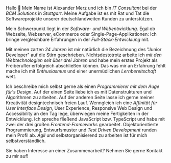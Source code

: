 Hallo 👋 Mein Name ist Alexander Merz und ich bin <em>IT Consultant</em> bei der <em>BCM Solutions</em> in <em>Stuttgart</em>. Meine Aufgabe ist es mit Rat und Tat die Softwareprojekte unserer deutschlandweiten Kunden zu unterstützen.

Mein Schwerpunkt liegt in der <em>Software- und Webentwicklung</em>. Egal ob Webseite, Webserver, eCommerce oder Single-Page-Applikationen: Ich bringe vergleichbare Erfahrungen in der <em>Full-Stack-Entwicklung</em> mit.

Mit meinen zarten <em>24 Jahren</em> ist mir natürlich die Bezeichnung des "Junior Developer" auf die Stirn geschrieben.
Nichtsdestotrotz arbeite ich <em>mit den Webtechnologien seit über drei Jahren</em> und habe mein erstes Projekt als Freiberufler erfolgreich abschließen können. Das was mir an Erfahrung fehlt mache ich mit <em>Enthusiasmus</em> und einer unermüdlichen <em>Lernbereitschaft</em> wett.

Ich beschreibe mich selbst gerne als einen <em>Programmierer mit dem Auge für's Design</em>. Auf der einen Seite liebe ich es mit Datenstrukturen und Algorithmen zu arbeiten. Auf der anderen Seite lasse ich gerne meiner Kreativität designtechnisch freien Lauf. Wenngleich ich eine <em>Affinität für User Interface Design</em>, User Experience, Responsive Web Design und Accessibility an den Tag lege, überwiegen meine Fertigkeiten in der Entwicklung. Ich spreche fließend JavaScript bzw. TypeScript und habe mit zwei der drei großen <em>Frontend-Frameworks</em> gearbeitet. Objektorientierte Programmierung, Entwurfsmuster und <em>Test Driven Development</em> runden mein Profil ab. <em>Agil</em> und selbstorganisierend zu arbeiten ist für mich selbstverständlich.

Sie haben Interesse an einer Zusammenarbeit? Nehmen Sie gerne Kontakt zu mir auf!
